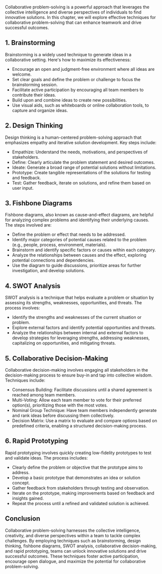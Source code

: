 
Collaborative problem-solving is a powerful approach that leverages the collective intelligence and diverse perspectives of individuals to find innovative solutions. In this chapter, we will explore effective techniques for collaborative problem-solving that can enhance teamwork and drive successful outcomes.

1\. **Brainstorming**
--------------------

Brainstorming is a widely used technique to generate ideas in a collaborative setting. Here's how to maximize its effectiveness:

* Encourage an open and judgment-free environment where all ideas are welcome.
* Set clear goals and define the problem or challenge to focus the brainstorming session.
* Facilitate active participation by encouraging all team members to contribute their ideas.
* Build upon and combine ideas to create new possibilities.
* Use visual aids, such as whiteboards or online collaboration tools, to capture and organize ideas.

2\. **Design Thinking**
----------------------

Design thinking is a human-centered problem-solving approach that emphasizes empathy and iterative solution development. Key steps include:

* Empathize: Understand the needs, motivations, and perspectives of stakeholders.
* Define: Clearly articulate the problem statement and desired outcomes.
* Ideate: Generate a broad range of potential solutions without limitations.
* Prototype: Create tangible representations of the solutions for testing and feedback.
* Test: Gather feedback, iterate on solutions, and refine them based on user input.

3\. **Fishbone Diagrams**
------------------------

Fishbone diagrams, also known as cause-and-effect diagrams, are helpful for analyzing complex problems and identifying their underlying causes. The steps involved are:

* Define the problem or effect that needs to be addressed.
* Identify major categories of potential causes related to the problem (e.g., people, process, environment, materials).
* Brainstorm and identify specific factors or causes within each category.
* Analyze the relationships between causes and the effect, exploring potential connections and dependencies.
* Use the diagram to guide discussions, prioritize areas for further investigation, and develop solutions.

4\. **SWOT Analysis**
--------------------

SWOT analysis is a technique that helps evaluate a problem or situation by assessing its strengths, weaknesses, opportunities, and threats. The process involves:

* Identify the strengths and weaknesses of the current situation or problem.
* Explore external factors and identify potential opportunities and threats.
* Analyze the relationships between internal and external factors to develop strategies for leveraging strengths, addressing weaknesses, capitalizing on opportunities, and mitigating threats.

5\. **Collaborative Decision-Making**
------------------------------------

Collaborative decision-making involves engaging all stakeholders in the decision-making process to ensure buy-in and tap into collective wisdom. Techniques include:

* Consensus Building: Facilitate discussions until a shared agreement is reached among team members.
* Multi-Voting: Allow each team member to vote for their preferred option(s), prioritizing those with the most votes.
* Nominal Group Technique: Have team members independently generate and rank ideas before discussing them collectively.
* Decision Matrix: Use a matrix to evaluate and compare options based on predefined criteria, enabling a structured decision-making process.

6\. **Rapid Prototyping**
------------------------

Rapid prototyping involves quickly creating low-fidelity prototypes to test and validate ideas. The process includes:

* Clearly define the problem or objective that the prototype aims to address.
* Develop a basic prototype that demonstrates an idea or solution concept.
* Gather feedback from stakeholders through testing and observation.
* Iterate on the prototype, making improvements based on feedback and insights gained.
* Repeat the process until a refined and validated solution is achieved.

Conclusion
----------

Collaborative problem-solving harnesses the collective intelligence, creativity, and diverse perspectives within a team to tackle complex challenges. By employing techniques such as brainstorming, design thinking, fishbone diagrams, SWOT analysis, collaborative decision-making, and rapid prototyping, teams can unlock innovative solutions and drive successful outcomes. These techniques foster active participation, encourage open dialogue, and maximize the potential for collaborative problem-solving.
